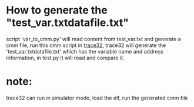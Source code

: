 # How to generate the "test_var.txtdatafile.txt"
script 'var_to_cmm.py' will read content from test_var.txt and generate a cmm file, run this cmm script in [trace32](https://trace32.software.informer.com/), trace32 will generate the 'test_var.txtdatafile.txt' which has the variable name and address information, in test.py it will read and compare it.
# note:
trace32 can run in simulator mode, load the elf, run the generated cmm file

